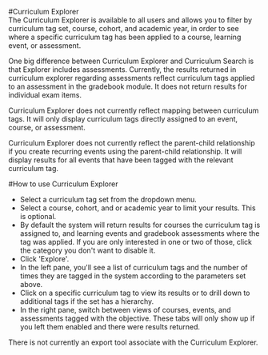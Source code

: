 #Curriculum Explorer  
The Curriculum Explorer is available to all users and allows you to filter by curriculum tag set, course, cohort, and academic year, in order to see where a specific curriculum tag has been applied to a course, learning event, or assessment.

One big difference between Curriculum Explorer and Curriculum Search is that Explorer includes assessments.  Currently, the results returned in curriculum explorer regarding assessments reflect curriculum tags applied to an assessment in the gradebook module.  It does not return results for individual exam items.

Curriculum Explorer does not currently reflect mapping between curriculum tags. It will only display curriculum tags directly assigned to an event, course, or assessment.

Curriculum Explorer does not currently reflect the parent-child relationship if you create recurring events using the parent-child relationship.  It will display results for all events that have been tagged with the relevant curriculum tag.

#How to use Curriculum Explorer  
* Select a curriculum tag set from the dropdown menu.
* Select a course, cohort, and or academic year to limit your results.  This is optional.
* By default the system will return results for courses the curriculum tag is assigned to, and learning events and gradebook assessments where the tag was applied.  If you are only interested in one or two of those, click the category you don't want to disable it.
* Click 'Explore'.
* In the left pane, you'll see a list of curriculum tags and the number of times they are tagged in the system according to the parameters set above.
* Click on a specific curriculum tag to view its results or to drill down to additional tags if the set has a hierarchy.
* In the right pane, switch between views of courses, events, and assessments tagged with the objective.  These tabs will only show up if you left them enabled and there were results returned.

There is not currently an export tool associate with the Curriculum Explorer.
